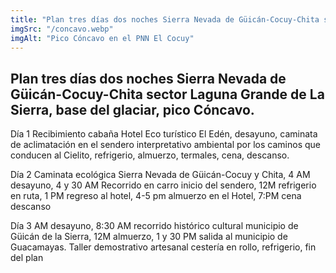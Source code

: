 ```yaml
---
title: "Plan tres días dos noches Sierra Nevada de Güicán-Cocuy-Chita sector Laguna Grande de La Sierra, base del glaciar, pico Cóncavo."
imgSrc: "/concavo.webp"
imgAlt: "Pico Cóncavo en el PNN El Cocuy"
---
```


## Plan tres días dos noches Sierra Nevada de Güicán-Cocuy-Chita sector Laguna Grande de La Sierra, base del glaciar, pico Cóncavo.

Día 1 Recibimiento cabaña Hotel Eco turístico El Edén, desayuno, caminata de aclimatación en el sendero interpretativo ambiental por los caminos que conducen al Cielito, refrigerio, almuerzo, termales, cena, descanso.

Día 2 Caminata ecológica Sierra Nevada de Güicán-Cocuy y Chita, 4 AM desayuno, 4 y 30 AM Recorrido en carro inicio del sendero, 12M refrigerio en ruta, 1 PM regreso al hotel, 4-5 pm almuerzo en el Hotel, 7:PM cena descanso

Día 3 AM desayuno, 8:30 AM recorrido histórico cultural municipio de Güicán de la Sierra, 12M almuerzo, 1 y 30 PM salida al municipio de Guacamayas. Taller demostrativo artesanal cestería en rollo, refrigerio, fin del plan
